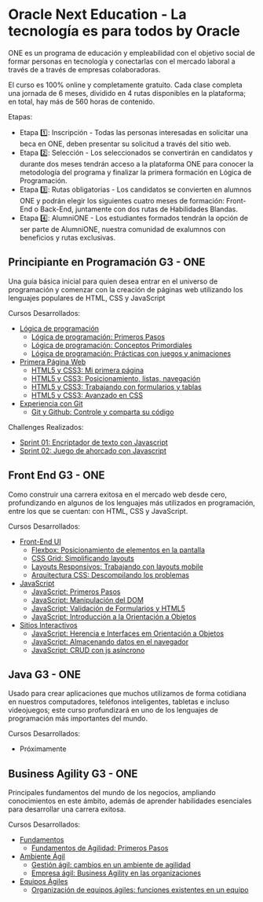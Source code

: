 # Oracle Next Education - La tecnología es para todos by Oracle 
ONE es un programa de educación y empleabilidad con el objetivo social de formar personas en tecnología y conectarlas con el mercado laboral a través de a través de empresas colaboradoras.

El curso es 100% online y completamente gratuito. Cada clase completa una jornada de 6 meses, dividido en 4 rutas disponibles en la plataforma; en total, hay más de 560 horas de contenido.

Etapas:
 - Etapa :one:: Inscripción - Todas las personas interesadas en solicitar una beca en ONE, deben presentar su solicitud a través del sitio web.
 - Etapa :two:: Selección - Los seleccionados se convertirán en candidatos y durante dos meses tendrán acceso a la plataforma ONE para conocer la metodología del programa y finalizar la primera formación en Lógica de Programación.
 - Etapa :three:: Rutas obligatorias - Los candidatos se convierten en alumnos ONE y podrán elegir los siguientes cuatro meses de formación: Front-End o Back-End, juntamente con dos rutas de Habilidades Blandas.
 - Etapa :four:: AlumniONE - Los estudiantes formados tendrán la opción de ser parte de AlumniONE, nuestra comunidad de exalumnos con beneficios y rutas exclusivas.


## Principiante en Programación G3 - ONE
Una guía básica inicial para quien desea entrar en el universo de programación y comenzar con la creación de páginas web utilizando los lenguajes populares de HTML, CSS y JavaScript

Cursos Desarrollados: 
 - [Lógica de programación](./)
    - [Lógica de programación: Primeros Pasos](./)
    - [Lógica de programación: Conceptos Primordiales](./)
    - [Lógica de programación: Prácticas con juegos y animaciones](./)
 - [Primera Página Web](./)
    - [HTML5 y CSS3: Mi primera página](./)
    - [HTML5 y CSS3: Posicionamiento, listas, navegación](./)
    - [HTML5 y CSS3: Trabajando con formularios y tablas](./)
    - [HTML5 y CSS3: Avanzado en CSS](./)
 - [Experiencia con Git](./)
    - [Git y Github: Controle y comparta su código](./)
    
Challenges Realizados: 
 - [Sprint 01: Encriptador de texto con Javascript](./) 
 - [Sprint 02: Juego de ahorcado con Javascript](./)  
 
## Front End G3 - ONE
Como construir una carrera exitosa en el mercado web desde cero, profundizando en algunos de los lenguajes más utilizados en programación, entre los que se cuentan:  con HTML, CSS y JavaScript.

Cursos Desarrollados: 
 - [Front-End UI](./)
    - [Flexbox: Posicionamiento de elementos en la pantalla](./)
    - [CSS Grid: Simplificando layouts](./)
    - [Layouts Responsivos: Trabajando con layouts mobile](./)
    - [Arquitectura CSS: Descompilando los problemas](./)
 - [JavaScript](./)
    - [JavaScript: Primeros Pasos](./)
    - [JavaScript: Manipulación del DOM](./)
    - [JavaScript: Validación de Formularios y HTML5](./)
    - [JavaScript: Introducción a la Orientación a Objetos](./)
 - [Sitios Interactivos](./)
    - [JavaScript: Herencia e Interfaces em Orientación a Objetos](./)
    - [JavaScript: Almacenando datos en el navegador](./)
    - [JavaScript: CRUD con js asíncrono](./)

## Java G3 - ONE
Usado para crear aplicaciones que muchos utilizamos de forma cotidiana en nuestros computadores, teléfonos inteligentes, tabletas e incluso videojuegos; este curso profundizará en uno de los lenguajes de programación más importantes del mundo.

Cursos Desarrollados: 
 - Próximamente 
 
## Business Agility G3 - ONE
Principales fundamentos del mundo de los negocios, ampliando conocimientos en este ámbito, además de aprender habilidades esenciales para desarrollar una carrera exitosa.

Cursos Desarrollados: 
 - [Fundamentos](./)
   - [Fundamentos de Agilidad: Primeros Pasos](./)
 - [Ambiente Ágil](./)
   - [Gestión ágil: cambios en un ambiente de agilidad](./)   
   - [Empresa ágil: Business Agility en las organizaciones](./) 
 - [Equipos Ágiles](./)
   - [Organización de equipos ágiles: funciones existentes en un equipo](./)    

